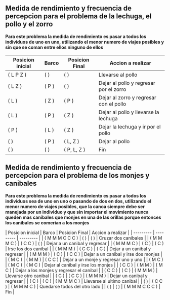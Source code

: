 ## Medida de rendimiento y frecuencia de percepcion para el problema de la lechuga, el pollo y el zorro

**Para este problema la medida de rendimiento es pasar a todos los individuos de uno en uno, utilizando el menor numero de viajes posibles y sin que se coman entre ellos ninguno de ellos**

| Posicion inicial | Barco | Posicion Final | Accion a realizar |
| --------- | --------- | --------- | --------- |
| ( L P Z ) | ( ) | ( ) | Llevarse al pollo |
| ( L Z ) | ( P ) | ( ) | Dejar al pollo y regresar por el zorro |
| ( L ) | ( Z ) | ( P ) | Dejar al zorro y regresar con el pollo |
| ( L ) | ( P ) | ( Z ) | Dejar al pollo y llevarse la lechuga |
| ( P ) | ( L ) | ( Z ) | Dejar la lechuga y ir por el pollo |
| ( ) | ( P ) | ( L, Z ) | Dejar al pollo  |
| ( ) | ( ) | ( P, L, Z ) | Fin |

## Medida de rendimiento y frecuencia de percepcion para el problema de los monjes y canibales

**Para este problema la medida de rendimiento es pasar a todos los individuos sea de uno en uno o pasando de dos en dos, utilizando el menor numero de viajes posibles, que la canoa siempre debe ser manejada por un individuo y que sin importar el movimiento nunca queden mas canibales que monjes en una de las orillas porque entonces los canibales se comerian a los monjes**

| Posicion inicial | Barco | Posicion Final | Accion a realizar |
| --------- | --------- | --------- |
| ( M M M C C C ) | ( ) | ( ) | Cruzar dos canibales |
| ( M M M C ) | ( C C ) | ( ) | Dejar a un canibal y regresar |
| ( M M M C ) | ( C ) | ( C ) | Irse los dos canibal |
| ( M M M ) | ( C C ) | ( C ) | Dejar a un canibal y regresar |
| ( M M M ) | ( C ) | ( C C ) | Dejar a un canibal y irse dos monjes |
| ( M C ) | ( M M ) | ( C C ) | Dejar a un monje y regresar uno y uno |
| ( M C ) | ( M C ) | ( M C ) | Dejar al canibal y irse los monjes |
| ( C C ) | ( M M ) | ( M C ) | Dejar a los monjes y regresar el canibal |
| ( C C ) | ( C ) | ( M M M ) | Llevarse otro canibal |
| ( C ) | ( C C ) | ( M M M ) | Dejar un canibal y regresar |
| ( C ) | ( C ) | ( M M M C ) | Llevarse al ultimo canibal |
| ( ) | ( C C ) | ( M M M C ) | Quedarse todos del otro lado |
| ( ) | ( ) | ( M M M C C C ) | Fin |

